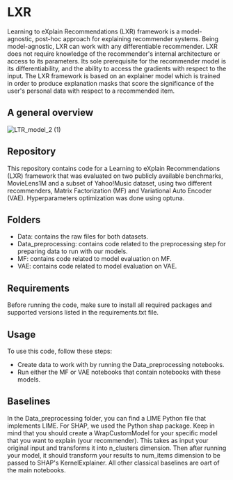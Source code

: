 # LXR

Learning to eXplain Recommendations (LXR) framework is a model-agnostic, post-hoc approach for explaining recommender systems. Being model-agnostic, LXR can work with any differentiable recommender. LXR does not require knowledge of the recommender's internal architecture or access to its parameters. Its sole prerequisite for the recommender model is its differentiability, and the ability to access the gradients with respect to the input. 
The LXR framework is based on an explainer model which is trained in order to produce explanation masks that score the significance of the user's personal data with respect to a recommended item. 

## A general overview 

![LTR_model_2 (1)](https://user-images.githubusercontent.com/130644098/233772191-7252b1a1-da3e-482f-91d3-50318a511459.png)


## Repository

This repository contains code for a Learning to eXplain Recommendations (LXR) framework that was evaluated on two publicly available benchmarks, MovieLens1M and a subset of Yahoo!Music dataset, using two different recommenders, Matrix Factorization (MF) and Variational Auto Encoder (VAE). Hyperparameters optimization was done using optuna.

## Folders

* Data: contains the raw files for both datasets.
* Data_preprocessing: contains code related to the preprocessing step for preparing data to run with our models.
* MF: contains code related to model evaluation on MF.
* VAE: contains code related to model evaluation on VAE.

## Requirements

Before running the code, make sure to install all required packages and supported versions listed in the requirements.txt file.

## Usage

To use this code, follow these steps:
+ Create data to work with by running the Data_preprocessing notebooks.
+ Run either the MF or VAE notebooks that contain notebooks with these models.

## Baselines

In the Data_preprocessing folder, you can find a LIME Python file that implements LIME. For SHAP, we used the Python shap package. Keep in mind that you should create a WrapCustomModel for your specific model that you want to explain (your recommender). This takes as input your original input and transforms it into n_clusters dimension. Then after running your model, it should transform your results to num_items dimension to be passed to SHAP's KernelExplainer. 
All other classical baselines are oart of the main notebooks.




